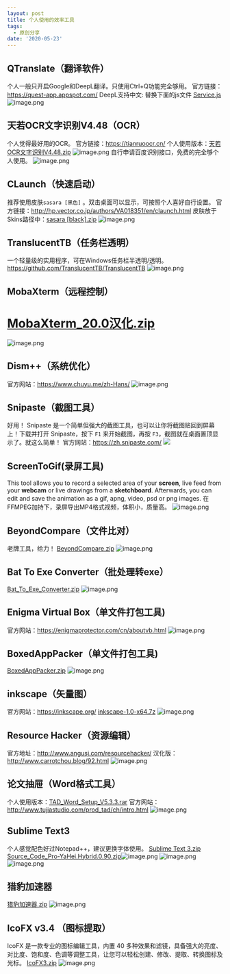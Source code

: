 ```yaml
---
layout: post
title: 个人使用的效率工具
tags:
  - 原创分享
date: '2020-05-23'
---
```


## QTranslate（翻译软件）

个人一般只开启Google和DeepL翻译。只使用Ctrl+Q功能完全够用。 
官方链接：<https://quest-app.appspot.com/> 
DeepL支持中文: 替换下面的js文件 
[Service.js](https://www.yuque.com/attachments/yuque/0/2020/js/242320/1590207377220-888421dd-daaa-4331-9eb8-083543fae816.js?_lake_card=%7B%22uid%22%3A%221590207373389-0%22%2C%22src%22%3A%22https%3A%2F%2Fwww.yuque.com%2Fattachments%2Fyuque%2F0%2F2020%2Fjs%2F242320%2F1590207377220-888421dd-daaa-4331-9eb8-083543fae816.js%22%2C%22name%22%3A%22Service.js%22%2C%22size%22%3A2801%2C%22type%22%3A%22text%2Fjavascript%22%2C%22ext%22%3A%22js%22%2C%22progress%22%3A%7B%22percent%22%3A99%7D%2C%22status%22%3A%22done%22%2C%22percent%22%3A0%2C%22id%22%3A%22zNrZ7%22%2C%22card%22%3A%22file%22%7D) 
![image.png](https://cdn.nlark.com/yuque/0/2020/png/242320/1590206995003-650b7c0e-c826-4e22-8083-49f99b21febf.png#align=left&display=inline&height=359&margin=%5Bobject%20Object%5D&name=image.png&originHeight=359&originWidth=511&size=43600&status=done&style=none&width=511) 

## 天若OCR文字识别V4.48（OCR）

个人觉得最好用的OCR。 
官方链接：<https://tianruoocr.cn/> 
个人使用版本：[天若OCR文字识别V4.48.zip](https://www.yuque.com/attachments/yuque/0/2020/zip/242320/1590207781269-5a5378a0-00a7-47da-a75f-85056082bfe1.zip?_lake_card=%7B%22uid%22%3A%221590207766638-0%22%2C%22src%22%3A%22https%3A%2F%2Fwww.yuque.com%2Fattachments%2Fyuque%2F0%2F2020%2Fzip%2F242320%2F1590207781269-5a5378a0-00a7-47da-a75f-85056082bfe1.zip%22%2C%22name%22%3A%22%E5%A4%A9%E8%8B%A5OCR%E6%96%87%E5%AD%97%E8%AF%86%E5%88%ABV4.48.zip%22%2C%22size%22%3A14256336%2C%22type%22%3A%22application%2Fzip%22%2C%22ext%22%3A%22zip%22%2C%22progress%22%3A%7B%22percent%22%3A99%7D%2C%22status%22%3A%22done%22%2C%22percent%22%3A0%2C%22id%22%3A%2262mAB%22%2C%22card%22%3A%22file%22%7D) 
![image.png](https://cdn.nlark.com/yuque/0/2020/png/242320/1590207694153-b4756e4e-bc0b-4acd-b7a4-8cbf04420fa8.png#align=left&display=inline&height=388&margin=%5Bobject%20Object%5D&name=image.png&originHeight=388&originWidth=419&size=27694&status=done&style=none&width=419) 
自行申请百度识别接口，免费的完全够个人使用。 
![image.png](https://cdn.nlark.com/yuque/0/2020/png/242320/1590207833333-be096820-7f3f-4217-8c69-37e1decbeb22.png#align=left&display=inline&height=238&margin=%5Bobject%20Object%5D&name=image.png&originHeight=238&originWidth=419&size=8799&status=done&style=none&width=419) 

## CLaunch（快速启动）

推荐使用皮肤`sasara [黑色]` 。双击桌面可以显示，可按照个人喜好自行设置。 
官方链接：<http://hp.vector.co.jp/authors/VA018351/en/claunch.html> 
皮肤放于Skins路径中：[sasara \[black\].zip](https://www.yuque.com/attachments/yuque/0/2020/zip/242320/1590207959332-4ad4e2fc-f416-4b4b-a670-b58ad9a89710.zip?_lake_card=%7B%22uid%22%3A%221590207955514-0%22%2C%22src%22%3A%22https%3A%2F%2Fwww.yuque.com%2Fattachments%2Fyuque%2F0%2F2020%2Fzip%2F242320%2F1590207959332-4ad4e2fc-f416-4b4b-a670-b58ad9a89710.zip%22%2C%22name%22%3A%22sasara+%5Bblack%5D.zip%22%2C%22size%22%3A53651%2C%22type%22%3A%22application%2Fzip%22%2C%22ext%22%3A%22zip%22%2C%22progress%22%3A%7B%22percent%22%3A99%7D%2C%22status%22%3A%22done%22%2C%22percent%22%3A0%2C%22id%22%3A%22BiGgA%22%2C%22card%22%3A%22file%22%7D) 
![image.png](https://cdn.nlark.com/yuque/0/2020/png/242320/1590206801894-02255e6c-5e0c-4921-a2b2-80fa19818802.png#align=left&display=inline&height=336&margin=%5Bobject%20Object%5D&name=image.png&originHeight=336&originWidth=916&size=153542&status=done&style=none&width=916) 

## TranslucentTB（任务栏透明）

一个轻量级的实用程序，可在Windows任务栏半透明/透明。 
<https://github.com/TranslucentTB/TranslucentTB> 
![image.png](https://cdn.nlark.com/yuque/0/2020/png/242320/1590208548499-2fddda44-c5fd-4a49-be8c-24ff40880155.png#align=left&display=inline&height=239&margin=%5Bobject%20Object%5D&name=image.png&originHeight=239&originWidth=725&size=198707&status=done&style=none&width=725) 

## MobaXterm（远程控制）

# [MobaXterm_20.0汉化.zip](https://www.yuque.com/attachments/yuque/0/2020/zip/242320/1590208346819-13025f37-a63b-4c7a-af0f-50c30b7cccfa.zip?_lake_card=%7B%22uid%22%3A%221590208326086-0%22%2C%22src%22%3A%22https%3A%2F%2Fwww.yuque.com%2Fattachments%2Fyuque%2F0%2F2020%2Fzip%2F242320%2F1590208346819-13025f37-a63b-4c7a-af0f-50c30b7cccfa.zip%22%2C%22name%22%3A%22MobaXterm_20.0%E6%B1%89%E5%8C%96.zip%22%2C%22size%22%3A29380500%2C%22type%22%3A%22application%2Fzip%22%2C%22ext%22%3A%22zip%22%2C%22progress%22%3A%7B%22percent%22%3A99%7D%2C%22status%22%3A%22done%22%2C%22percent%22%3A0%2C%22id%22%3A%22iNYtK%22%2C%22card%22%3A%22file%22%7D) 
![image.png](https://cdn.nlark.com/yuque/0/2020/png/242320/1590208215411-3be64218-2b8c-407e-8432-13f585d352c4.png#align=left&display=inline&height=779&margin=%5Bobject%20Object%5D&name=image.png&originHeight=779&originWidth=1060&size=82411&status=done&style=none&width=1060)  

## Dism++（系统优化）

官方网站：<https://www.chuyu.me/zh-Hans/> 
![image.png](https://cdn.nlark.com/yuque/0/2020/png/242320/1590208696829-edd10019-3b96-4860-b387-08d7594bcea7.png#align=left&display=inline&height=693&margin=%5Bobject%20Object%5D&name=image.png&originHeight=693&originWidth=986&size=69513&status=done&style=none&width=986) 

## Snipaste（截图工具）

好用！ 
Snipaste 是一个简单但强大的截图工具，也可以让你将截图贴回到屏幕上！下载并打开 Snipaste，按下 `F1` 来开始截图，再按 `F3`，截图就在桌面置顶显示了。就这么简单！ 
官方网站：<https://zh.snipaste.com/> 
![](https://cdn.nlark.com/yuque/0/2020/png/242320/1590208802088-6de65f83-453a-420e-b21c-e518fcad2978.png#align=left&display=inline&height=607&margin=%5Bobject%20Object%5D&originHeight=607&originWidth=800&size=0&status=done&style=none&width=800) 

## ScreenToGif(录屏工具)

This tool allows you to record a selected area of your **screen**, live feed from your **webcam** or live drawings from a **sketchboard**. Afterwards, you can edit and save the animation as a gif, apng, video, psd or png images. 
在FFMPEG加持下，录屏导出MP4格式视频，体积小，质量高。 
![image.png](https://cdn.nlark.com/yuque/0/2020/png/242320/1590208955953-81a96927-85e2-4d68-8954-8ecce287bcb4.png#align=left&display=inline&height=213&margin=%5Bobject%20Object%5D&name=image.png&originHeight=213&originWidth=486&size=16051&status=done&style=none&width=486) 

## BeyondCompare（文件比对）

老牌工具，给力！ 
[BeyondCompare.zip](https://www.yuque.com/attachments/yuque/0/2020/zip/242320/1590209120261-4303406c-4236-481e-8581-333000f7552a.zip?_lake_card=%7B%22uid%22%3A%221590209105005-0%22%2C%22src%22%3A%22https%3A%2F%2Fwww.yuque.com%2Fattachments%2Fyuque%2F0%2F2020%2Fzip%2F242320%2F1590209120261-4303406c-4236-481e-8581-333000f7552a.zip%22%2C%22name%22%3A%22BeyondCompare.zip%22%2C%22size%22%3A17259247%2C%22type%22%3A%22application%2Fzip%22%2C%22ext%22%3A%22zip%22%2C%22progress%22%3A%7B%22percent%22%3A99%7D%2C%22status%22%3A%22done%22%2C%22percent%22%3A0%2C%22id%22%3A%22ixnIm%22%2C%22card%22%3A%22file%22%7D) 
![image.png](https://cdn.nlark.com/yuque/0/2020/png/242320/1590209099771-32b803cd-ab63-4934-9846-5adf09a2b02e.png#align=left&display=inline&height=792&margin=%5Bobject%20Object%5D&name=image.png&originHeight=792&originWidth=1181&size=82053&status=done&style=none&width=1181) 

## Bat To Exe Converter（批处理转exe）

[Bat_To_Exe_Converter.zip](https://www.yuque.com/attachments/yuque/0/2020/zip/242320/1590209152694-390acf7d-02f1-4184-82b4-f4850995f13a.zip?_lake_card=%7B%22uid%22%3A%221590209145782-0%22%2C%22src%22%3A%22https%3A%2F%2Fwww.yuque.com%2Fattachments%2Fyuque%2F0%2F2020%2Fzip%2F242320%2F1590209152694-390acf7d-02f1-4184-82b4-f4850995f13a.zip%22%2C%22name%22%3A%22Bat_To_Exe_Converter.zip%22%2C%22size%22%3A3861016%2C%22type%22%3A%22application%2Fzip%22%2C%22ext%22%3A%22zip%22%2C%22progress%22%3A%7B%22percent%22%3A99%7D%2C%22status%22%3A%22done%22%2C%22percent%22%3A0%2C%22id%22%3A%22ffLBD%22%2C%22card%22%3A%22file%22%7D) 
![image.png](https://cdn.nlark.com/yuque/0/2020/png/242320/1590209163508-9c2a0c09-ada1-4ec9-b4aa-ae765f65c53e.png#align=left&display=inline&height=672&margin=%5Bobject%20Object%5D&name=image.png&originHeight=672&originWidth=1087&size=64891&status=done&style=none&width=1087) 

## Enigma Virtual Box（单文件打包工具)

官方网站：<https://enigmaprotector.com/cn/aboutvb.html> 
![image.png](https://cdn.nlark.com/yuque/0/2020/png/242320/1590209374813-ae35b728-ab1c-4db1-bb10-dc3c2b279059.png#align=left&display=inline&height=541&margin=%5Bobject%20Object%5D&name=image.png&originHeight=541&originWidth=768&size=25267&status=done&style=none&width=768) 

## BoxedAppPacker（单文件打包工具)

[BoxedAppPacker.zip](https://www.yuque.com/attachments/yuque/0/2020/zip/242320/1590209506665-d9dc9654-38e2-4998-93f3-3204f0d9e6ee.zip?_lake_card=%7B%22uid%22%3A%221590209495566-0%22%2C%22src%22%3A%22https%3A%2F%2Fwww.yuque.com%2Fattachments%2Fyuque%2F0%2F2020%2Fzip%2F242320%2F1590209506665-d9dc9654-38e2-4998-93f3-3204f0d9e6ee.zip%22%2C%22name%22%3A%22BoxedAppPacker.zip%22%2C%22size%22%3A9895881%2C%22type%22%3A%22application%2Fzip%22%2C%22ext%22%3A%22zip%22%2C%22progress%22%3A%7B%22percent%22%3A99%7D%2C%22status%22%3A%22done%22%2C%22percent%22%3A0%2C%22id%22%3A%221UbsP%22%2C%22card%22%3A%22file%22%7D) 
![image.png](https://cdn.nlark.com/yuque/0/2020/png/242320/1590209513420-31911e1b-9e01-4f22-ad42-2ba210bbed30.png#align=left&display=inline&height=662&margin=%5Bobject%20Object%5D&name=image.png&originHeight=662&originWidth=946&size=68821&status=done&style=none&width=946) 

## inkscape（矢量图）

官方网站：<https://inkscape.org/> 
[inkscape-1.0-x64.7z](https://www.yuque.com/attachments/yuque/0/2020/7z/242320/1590211507265-6697175d-64f8-4024-8765-c5ec04528433.7z?_lake_card=%7B%22uid%22%3A%221590211453971-0%22%2C%22src%22%3A%22https%3A%2F%2Fwww.yuque.com%2Fattachments%2Fyuque%2F0%2F2020%2F7z%2F242320%2F1590211507265-6697175d-64f8-4024-8765-c5ec04528433.7z%22%2C%22name%22%3A%22inkscape-1.0-x64.7z%22%2C%22size%22%3A87032601%2C%22type%22%3A%22%22%2C%22ext%22%3A%227z%22%2C%22progress%22%3A%7B%22percent%22%3A99%7D%2C%22status%22%3A%22done%22%2C%22percent%22%3A0%2C%22id%22%3A%22lCmt7%22%2C%22card%22%3A%22file%22%7D) 
![image.png](https://cdn.nlark.com/yuque/0/2020/png/242320/1590209559805-40bf4c59-c4c5-4ec7-b600-a2d5ace8460c.png#align=left&display=inline&height=449&margin=%5Bobject%20Object%5D&name=image.png&originHeight=449&originWidth=541&size=44378&status=done&style=none&width=541) 

## Resource Hacker（资源编辑）

官方地址：<http://www.angusj.com/resourcehacker/> 
汉化版：<http://www.carrotchou.blog/92.html> 
![image.png](https://cdn.nlark.com/yuque/0/2020/png/242320/1590211997399-748a097d-ffe8-46e8-9b35-154e7c3f0996.png#align=left&display=inline&height=742&margin=%5Bobject%20Object%5D&name=image.png&originHeight=742&originWidth=1236&size=53635&status=done&style=none&width=1236) 

## 论文抽屉（Word格式工具）

个人使用版本：[TAD_Word_Setup_V5.3.3.rar](https://www.yuque.com/attachments/yuque/0/2020/rar/242320/1590212027139-882934a7-5dcc-4bc4-acbb-037322eaeba4.rar?_lake_card=%7B%22uid%22%3A%221590212021568-0%22%2C%22src%22%3A%22https%3A%2F%2Fwww.yuque.com%2Fattachments%2Fyuque%2F0%2F2020%2Frar%2F242320%2F1590212027139-882934a7-5dcc-4bc4-acbb-037322eaeba4.rar%22%2C%22name%22%3A%22TAD_Word_Setup_V5.3.3.rar%22%2C%22size%22%3A2947042%2C%22type%22%3A%22%22%2C%22ext%22%3A%22rar%22%2C%22progress%22%3A%7B%22percent%22%3A99%7D%2C%22status%22%3A%22done%22%2C%22percent%22%3A0%2C%22id%22%3A%225mvua%22%2C%22card%22%3A%22file%22%7D) 
官方网站：<http://www.tujiastudio.com/prod_tad/ch/intro.html> 
![image.png](https://cdn.nlark.com/yuque/0/2020/png/242320/1590211982366-5d6b9dad-6f59-4ef3-9998-47db30eaeae8.png#align=left&display=inline&height=192&margin=%5Bobject%20Object%5D&name=image.png&originHeight=192&originWidth=192&size=6976&status=done&style=none&width=192) 

## Sublime Text3 

个人感觉配色好过Notepad++，建议更换字体使用。 
[Sublime Text 3.zip](https://www.yuque.com/attachments/yuque/0/2020/zip/242320/1590219618558-2a677f69-0fa3-4809-94be-f84bc6d5a295.zip?_lake_card=%7B%22uid%22%3A%221590219543719-0%22%2C%22src%22%3A%22https%3A%2F%2Fwww.yuque.com%2Fattachments%2Fyuque%2F0%2F2020%2Fzip%2F242320%2F1590219618558-2a677f69-0fa3-4809-94be-f84bc6d5a295.zip%22%2C%22name%22%3A%22Sublime+Text+3.zip%22%2C%22size%22%3A95016125%2C%22type%22%3A%22application%2Fzip%22%2C%22ext%22%3A%22zip%22%2C%22progress%22%3A%7B%22percent%22%3A99%7D%2C%22status%22%3A%22done%22%2C%22percent%22%3A0%2C%22id%22%3A%22J3QvB%22%2C%22card%22%3A%22file%22%7D)
[Source_Code_Pro-YaHei.Hybrid.0.90.zip](https://www.yuque.com/attachments/yuque/0/2020/zip/242320/1590219744322-9db283fb-c72f-4c5b-8889-97e52e1c5fea.zip?_lake_card=%7B%22uid%22%3A%221590219732534-0%22%2C%22src%22%3A%22https%3A%2F%2Fwww.yuque.com%2Fattachments%2Fyuque%2F0%2F2020%2Fzip%2F242320%2F1590219744322-9db283fb-c72f-4c5b-8889-97e52e1c5fea.zip%22%2C%22name%22%3A%22Source_Code_Pro-YaHei.Hybrid.0.90.zip%22%2C%22size%22%3A13741763%2C%22type%22%3A%22application%2Fzip%22%2C%22ext%22%3A%22zip%22%2C%22progress%22%3A%7B%22percent%22%3A99%7D%2C%22status%22%3A%22done%22%2C%22percent%22%3A0%2C%22id%22%3A%22TCjkd%22%2C%22card%22%3A%22file%22%7D)![image.png](https://cdn.nlark.com/yuque/0/2020/png/242320/1590219555155-ce7b5da8-ab37-4251-8319-392be8809be3.png#align=left&display=inline&height=687&margin=%5Bobject%20Object%5D&name=image.png&originHeight=687&originWidth=1185&size=29632&status=done&style=none&width=1185) 
![image.png](https://cdn.nlark.com/yuque/0/2020/png/242320/1590219696757-0d558685-2366-45cd-860e-936e8d08bc16.png#align=left&display=inline&height=627&margin=%5Bobject%20Object%5D&name=image.png&originHeight=627&originWidth=720&size=49693&status=done&style=none&width=720) 
![image.png](https://cdn.nlark.com/yuque/0/2020/png/242320/1590219712172-c3d3b765-4ee6-4ec1-8fbc-9155abde49d7.png#align=left&display=inline&height=470&margin=%5Bobject%20Object%5D&name=image.png&originHeight=470&originWidth=418&size=24055&status=done&style=none&width=418) 

## 猎豹加速器

[猎豹加速器.zip](https://www.yuque.com/attachments/yuque/0/2020/zip/242320/1590219803346-c1a066cc-9691-405d-9768-de5c07c856e8.zip?_lake_card=%7B%22uid%22%3A%221590219792622-0%22%2C%22src%22%3A%22https%3A%2F%2Fwww.yuque.com%2Fattachments%2Fyuque%2F0%2F2020%2Fzip%2F242320%2F1590219803346-c1a066cc-9691-405d-9768-de5c07c856e8.zip%22%2C%22name%22%3A%22%E7%8C%8E%E8%B1%B9%E5%8A%A0%E9%80%9F%E5%99%A8.zip%22%2C%22size%22%3A11468109%2C%22type%22%3A%22application%2Fzip%22%2C%22ext%22%3A%22zip%22%2C%22progress%22%3A%7B%22percent%22%3A99%7D%2C%22status%22%3A%22done%22%2C%22percent%22%3A0%2C%22id%22%3A%22jH29N%22%2C%22card%22%3A%22file%22%7D) 
![image.png](https://cdn.nlark.com/yuque/0/2020/png/242320/1590219825280-ffc5bd8f-6a61-45b0-b4f0-83ed339a2c06.png#align=left&display=inline&height=652&margin=%5Bobject%20Object%5D&name=image.png&originHeight=652&originWidth=632&size=88089&status=done&style=none&width=632) 

## IcoFX v3.4 （图标提取）

IcoFX 是一款专业的图标编辑工具，内置 40 多种效果和滤镜，具备强大的亮度、对比度、饱和度、色调等调整工具，让您可以轻松创建、修改、提取、转换图标及光标。 
[IcoFX3.zip](https://www.yuque.com/attachments/yuque/0/2020/zip/242320/1590219986760-151d9c16-9731-4132-a157-4bb50d129b56.zip?_lake_card=%7B%22uid%22%3A%221590219971218-0%22%2C%22src%22%3A%22https%3A%2F%2Fwww.yuque.com%2Fattachments%2Fyuque%2F0%2F2020%2Fzip%2F242320%2F1590219986760-151d9c16-9731-4132-a157-4bb50d129b56.zip%22%2C%22name%22%3A%22IcoFX3.zip%22%2C%22size%22%3A19474046%2C%22type%22%3A%22application%2Fzip%22%2C%22ext%22%3A%22zip%22%2C%22progress%22%3A%7B%22percent%22%3A99%7D%2C%22status%22%3A%22done%22%2C%22percent%22%3A0%2C%22id%22%3A%22lKOW4%22%2C%22card%22%3A%22file%22%7D) 
![image.png](https://cdn.nlark.com/yuque/0/2020/png/242320/1590220039649-14331aa1-2f6d-432f-85ef-0aa3b00f1c55.png#align=left&display=inline&height=707&margin=%5Bobject%20Object%5D&name=image.png&originHeight=707&originWidth=958&size=79977&status=done&style=none&width=958) 

